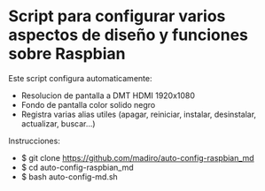 # Script para configurar varios aspectos de diseño y funciones sobre Raspbian

Este script configura automaticamente:

  - Resolucion de pantalla a DMT HDMI 1920x1080
  - Fondo de pantalla color solido negro
  - Registra varias alias utiles (apagar, reiniciar, instalar, desinstalar, actualizar, buscar...)
  
Instrucciones:

  - $ git clone https://github.com/madiro/auto-config-raspbian_md
  - $ cd auto-config-raspbian_md
  - $ bash auto-config-md.sh
  
